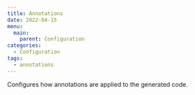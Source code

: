```yaml
---
title: Annotations
date: 2022-04-15
menu:
  main:
    parent: Configuration
categories:
  - Configuration
tags:
  - annotations
---
```


Configures how annotations are applied to the generated code.
